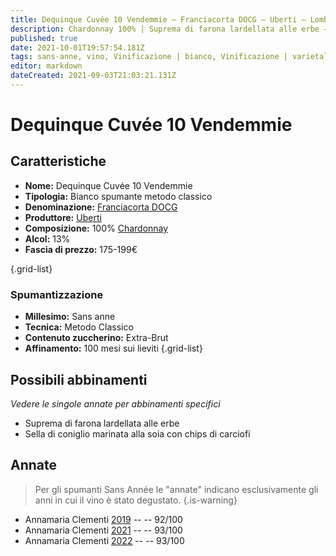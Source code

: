 ```yaml
---
title: Dequinque Cuvée 10 Vendemmie – Franciacorta DOCG – Uberti – Lombardia (IT) – 175-199€ – 3★-5★
description: Chardonnay 100% | Suprema di farona lardellata alle erbe – Sella di coniglio alla soia – Cheviche di gamberi e avocado – –
published: true
date: 2021-10-01T19:57:54.181Z
tags: sans-anne, vino, Vinificazione | bianco, Vinificazione | varietale, spumante, metodo classico, chardonnay, lombardia, Valutazioni | 5 stelle, extra-brut, Suprema di farona lardellata alle erbe, Prezzi | 175-199€
editor: markdown
dateCreated: 2021-09-03T21:03:21.131Z
---
```


# Dequinque Cuvée 10 Vendemmie

## Caratteristiche
- **Nome:** Dequinque Cuvée 10 Vendemmie 
- **Tipologia:** Bianco spumante metodo classico
- **Denominazione:** [Franciacorta DOCG](/denominazioni/Italia/Lombardia/DOCG/Franciacorta)
- **Produttore:** [Uberti](/produttori/Italia/Lombardia/Ca-del-Bosco) 
- **Composizione:** 100% [Chardonnay](/vitigni/Francia/bacca-bianca/chardonnay)
- **Alcol:** 13%
- **Fascia di prezzo:** 175-199€

{.grid-list}

### Spumantizzazione
- **Millesimo:** Sans anne
- **Tecnica:** Metodo Classico
- **Contenuto zuccherino:** Extra-Brut
- **Affinamento:** 100 mesi sui lieviti
{.grid-list}



## Possibili abbinamenti
*Vedere le singole annate per abbinamenti specifici*

- Suprema di farona lardellata alle erbe
- Sella di coniglio marinata alla soia con chips di carciofi

## Annate
> Per gli spumanti Sans Année le "annate" indicano esclusivamente gli anni in cui il vino è stato degustato.
{.is-warning}

- Annamaria Clementi [2019](/vini/Italia/Lombardia/Uberti/Dequinque-Cuvee-10-Vendemmie/2019) -- <span class="star-5"></span> -- 92/100
- Annamaria Clementi [2021](/vini/Italia/Lombardia/Uberti/Dequinque-Cuvee-10-Vendemmie/2021) -- <span class="star-5"></span> -- 93/100
- Annamaria Clementi [2022](/vini/Italia/Lombardia/Uberti/Dequinque-Cuvee-10-Vendemmie/2022) -- <span class="star-5"></span> -- 93/100
